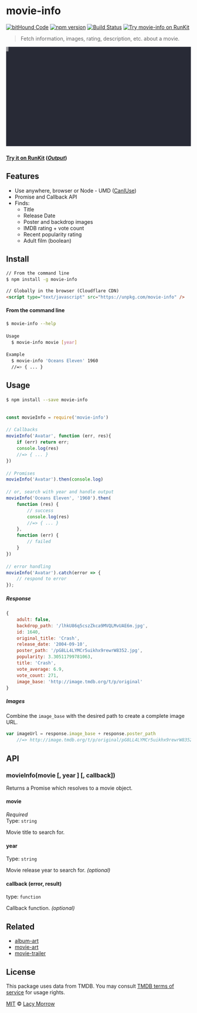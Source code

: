 # movie-info 
[![bitHound Code](https://www.bithound.io/github/lacymorrow/movie-info/badges/code.svg)](https://www.bithound.io/github/lacymorrow/movie-info) [![npm version](https://badge.fury.io/js/movie-info.svg)](https://badge.fury.io/js/movie-info) [![Build Status](https://travis-ci.org/lacymorrow/movie-info.svg?branch=master)](https://travis-ci.org/lacymorrow/movie-info) [![Try movie-info on RunKit](https://badge.runkitcdn.com/movie-info.svg)](https://npm.runkit.com/movie-info)

> Fetch information, images, rating, description, etc. about a movie.

[![movie-info](https://github.com/lacymorrow/movie-info/raw/master/demo.svg?sanitize=true)](https://github.com/lacymorrow/movie-info)

#### [Try it on RunKit](https://runkit.com/lacymorrow/movie-info) ([_Output_](https://movie-info-kdbpuifpuxt8.runkit.sh/?name=Oceans+Eleven))


## Features
 * Use anywhere, browser or Node - UMD ([CanIUse](https://caniuse.com/#feat=fetch))
 * Promise and Callback API
 * Finds:
   * Title
   * Release Date
   * Poster and backdrop images
   * IMDB rating + vote count
   * Recent popularity rating
   * Adult film (boolean)


## Install

```bash
// From the command line
$ npm install -g movie-info
```

```html
// Globally in the browser (Cloudflare CDN)
<script type="text/javascript" src="https://unpkg.com/movie-info" />
```


#### From the command line

```bash
$ movie-info --help

Usage
  $ movie-info movie [year]

Example
  $ movie-info 'Oceans Eleven' 1960  
  //=> { ... }
```



## Usage

```bash
$ npm install --save movie-info
```

```js

const movieInfo = require('movie-info')

// Callbacks
movieInfo('Avatar', function (err, res){
    if (err) return err;
    console.log(res)
    //=> { ... }
})

// Promises
movieInfo('Avatar').then(console.log)

// or, search with year and handle output
movieInfo('Oceans Eleven', '1960').then(
    function (res) {
        // success
        console.log(res)
        //=> { ... }
    },
    function (err) {
        // failed
    }
})

// error handling
movieInfo('Avatar').catch(error => {
    // respond to error
});

```

##### Response

```js
{
    adult: false,
    backdrop_path: '/lhkU86q5cszZkca9MVQLMvUAE6m.jpg',
    id: 1640,
    original_title: 'Crash',
    release_date: '2004-09-10',
    poster_path: '/pG8LL4LYMCr5uikhx9rewrW8352.jpg',
    popularity: 3.30511799781063,
    title: 'Crash',
    vote_average: 6.9,
    vote_count: 271,
    image_base: 'http://image.tmdb.org/t/p/original'
}
```

##### Images

Combine the `image_base` with the desired path to create a complete image URL.

```js
var imageUrl = response.image_base + response.poster_path
    //=> http://image.tmdb.org/t/p/original/pG8LL4LYMCr5uikhx9rewrW8352.jpg
```


## API

### movieInfo(movie [, year ] [, callback])

Returns a Promise which resolves to a movie object. 

#### movie

*Required*  
Type: `string`

Movie title to search for.

#### year 

Type: `string`

Movie release year to search for. _(optional)_

#### callback (error, result)

type: `function`

Callback function. _(optional)_


## Related

* [album-art](https://github.com/lacymorrow/album-art)
* [movie-art](https://github.com/lacymorrow/movie-art)
* [movie-trailer](https://github.com/lacymorrow/movie-trailer)


## License

This package uses data from TMDB. You may consult [TMDB terms of service](https://www.themoviedb.org/documentation/api/terms-of-use) for usage rights.

[MIT](http://opensource.org/licenses/MIT) © [Lacy Morrow](http://lacymorrow.com)

